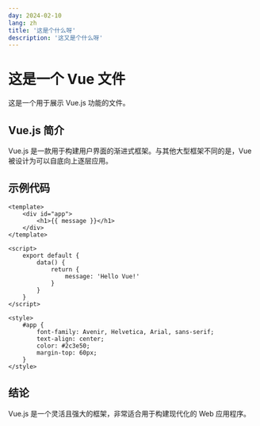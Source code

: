 ```yaml
---
day: 2024-02-10
lang: zh
title: '这是个什么呀'
description: '这又是个什么呀'
---
```


# 这是一个 Vue 文件

这是一个用于展示 Vue.js 功能的文件。

## Vue.js 简介

Vue.js 是一款用于构建用户界面的渐进式框架。与其他大型框架不同的是，Vue 被设计为可以自底向上逐层应用。

## 示例代码

```vue
<template>
    <div id="app">
        <h1>{{ message }}</h1>
    </div>
</template>

<script>
    export default {
        data() {
            return {
                message: 'Hello Vue!'
            }
        }
    }
</script>

<style>
    #app {
        font-family: Avenir, Helvetica, Arial, sans-serif;
        text-align: center;
        color: #2c3e50;
        margin-top: 60px;
    }
</style>
```

## 结论

Vue.js 是一个灵活且强大的框架，非常适合用于构建现代化的 Web 应用程序。
